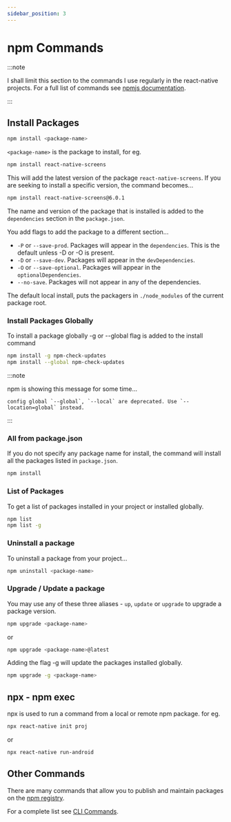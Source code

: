 ```yaml
---
sidebar_position: 3
---
```


# npm Commands

:::note

I shall limit this section to the commands I use regularly in the react-native projects. For a full list of commands see [npmjs documentation](https://docs.npmjs.com/cli/v8/commands/npm-install).

:::

## Install Packages

```bash
npm install <package-name>   
```

`<package-name>` is the package to install, for eg.

```bash
npm install react-native-screens
```

This will add the latest version of the package `react-native-screens`. If you are seeking to install a specific version, the command becomes...

```bash
npm install react-native-screens@6.0.1
```

The name and version of the package that is installed is added to the `dependencies` section in the `package.json`.

You add flags to add the package to a different section...

* `-P` or `--save-prod`. Packages will appear in the `dependencies`. This is the default unless -D or -O is present.
* `-D` or `--save-dev`. Packages will appear in the `devDependencies`.
* `-O` or `--save-optional`. Packages will appear in the `optionalDependencies`.
* `--no-save`. Packages will not appear in any of the dependencies.

The default local install, puts the packagers in `./node_modules` of the current package root.

### Install Packages Globally

To install a package globally -g or --global flag is added to the install command

```bash
npm install -g npm-check-updates
npm install --global npm-check-updates
```

:::note

npm is showing this message for some time...

```text
config global `--global`, `--local` are deprecated. Use `--location=global` instead.
```

:::

### All from package.json

If you do not specify any package name for install, the command will install all the packages listed in `package.json`.

```bash
npm install
```

### List of Packages

To get a list of packages installed in your project or installed globally.

```bash
npm list
npm list -g
```

### Uninstall a package

To uninstall a package from your project...

```bash
npm uninstall <package-name>
```

### Upgrade / Update a package

You may use any of these three aliases - `up`, `update` or `upgrade` to upgrade a package version.

```bash
npm upgrade <package-name>
```

or

```bash
npm upgrade <package-name>@latest
```

Adding the flag -g will update the packages installed globally.

```bash
npm upgrade -g <package-name>
```

## npx - npm exec

npx is used to run a command from a local or remote npm package. for eg.

```bash
npx react-native init proj
```

or

```bash
npx react-native run-android
```

## Other Commands

There are many commands that allow you to publish and maintain packages on the [npm registry](the-npm#software-registry).

For a complete list see [CLI Commands](https://docs.npmjs.com/cli/v8/commands).
